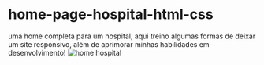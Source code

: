 # home-page-hospital-html-css
uma home completa para um hospital, aqui treino algumas formas de deixar um site responsivo, além de aprimorar minhas habilidades em desenvolvimento!
![home hospital](https://github.com/riicad/home-page-hospital-html-css/assets/80922940/0feb2d1d-c922-440d-adb6-aba59afe470d)
